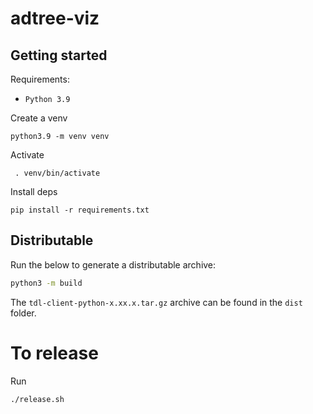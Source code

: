 # adtree-viz

## Getting started

Requirements:
- `Python 3.9`

Create a venv
```shell
python3.9 -m venv venv
```

Activate 
```shell
 . venv/bin/activate
```

Install deps
```shell
pip install -r requirements.txt
```

## Distributable

Run the below to generate a distributable archive:

```bash
python3 -m build
```

The `tdl-client-python-x.xx.x.tar.gz` archive can be found in the `dist` folder.


# To release

Run

```
./release.sh
```
